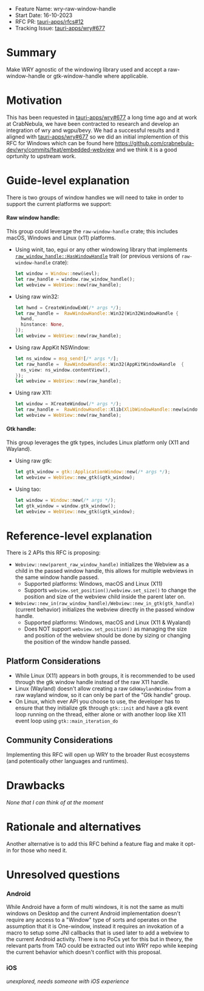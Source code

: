 - Feature Name: wry-raw-window-handle
- Start Date: 16-10-2023
- RFC PR: [tauri-apps/rfcs#12](https://github.com/tauri-apps/rfcs/pull/12)
- Tracking Issue: [tauri-apps/wry#677](https://github.com/tauri-apps/wry/issues/677)

# Summary

Make WRY agnostic of the windowing library used and accept a raw-window-handle or gtk-window-handle where applicable.

# Motivation

This has been requested in [tauri-apps/wry#677](https://github.com/tauri-apps/wry/issues/677) a long time ago and at work at CrabNebula,
we have been contracted to research and develop an integration of wry and wgpu/bevy. We had a successful results and it aligned with [tauri-apps/wry#677](https://github.com/tauri-apps/wry/issues/677)
so we did an initial implemention of this RFC for Windows which can be found here https://github.com/crabnebula-dev/wry/commits/feat/embedded-webview and we think
it is a good oprtunity to upstream work.

# Guide-level explanation
There is two groups of window handles we will need to take in order to support the current platforms we support:

#### Raw window handle:
This group could leverage the `raw-window-handle` crate; this includes macOS, Windows and Linux (x11) platforms.
  - Using winit, tao, egui or any other windowing library that
    implements [`raw_window_handle::HasWindowHandle`](https://docs.rs/raw-window-handle/latest/raw_window_handle/trait.HasWindowHandle.html) trait
    (or previous versions of `raw-window-handle` crate):
    ```rs
    let window = Window::new(&evl);
    let raw_handle = window.raw_window_handle();
    let webview = WebView::new(raw_handle);  
    ```
    
  - Using raw win32:
    ```rs
    let hwnd = CreateWindowExW(/* args */);
    let raw_handle =  RawWindowHandle::Win32(Win32WindowHandle {
      hwnd,
      hinstance: None,
    });
    let webview = WebView::new(raw_handle);  
    ```
    
  - Using raw AppKit NSWindow:
    ```rs
    let ns_window = msg_send![/* args */];
    let raw_handle =  RawWindowHandle::Win32(AppKitWindowHandle  {
      ns_view: ns_window.contentView(),
    });
    let webview = WebView::new(raw_handle);  
    ```
  - Using raw X11:
    ```rs
    let window = XCreateWindow(/* args */);
    let raw_handle =  RawWindowHandle::Xlib(XlibWindowHandle::new(window);
    let webview = WebView::new(raw_handle);  
    ```

#### Gtk handle:
This group leverages the gtk types, includes Linux platform only (X11 and Wayland). 
  - Using raw gtk:
    ```rs
    let gtk_window = gtk::ApplicationWindow::new(/* args */);
    let webview = WebView::new_gtk(&gtk_window);  
    ```
  - Using tao:
    ```rs
    let window = Window::new(/* args */);
    let gtk_window = window.gtk_window();
    let webview = WebView::new_gtk(&gtk_window);  
    ```


# Reference-level explanation

There is 2 APIs this RFC is proposing:
- `Webview::new(parent_raw_window_handle)` initializes the Webview as a child in the passed window handle, this allows for multiple webviews in
  the same window handle passed. 
  - Supported platforms: Windows, macOS and Linux (X11)
  - Supports `webview.set_position()/webview.set_size()` to change the position and size of the webview child inside the parent later on.
- `Webview::new_in(raw_window_handle)/Webview::new_in_gtk(gtk_handle)` (current behavior)
  initializes the webview directly in the passed window handle.
  - Supported platforms: Windows, macOS and Linux (X11 & Wyaland)
  - Does NOT support `webview.set_position()` as managing the size and position of the webview should be done by sizing or changing the position of
    the window handle passed.

## Platform Considerations

- While Linux (X11) appears in both groups, it is recommended to be used through the gtk window handle instead of the raw X11 handle.
- Linux (Wayland) doesn't allow creating a raw `GdkWaylandWindow` from a raw wayland window, so it can only be part of the "Gtk handle" group.
- On Linux, which ever API you choose to use, the developer has to ensure that they initialize gtk through `gtk::init` and
  have a gtk event loop running on the thread, either alone or with another loop like X11 event loop using `gtk::main_iteration_do` 

## Community Considerations

Implementing this RFC will open up WRY to the broader Rust ecosystems (and potentioally other languages and runtimes).

# Drawbacks

_None that I can think of at the moment_

# Rationale and alternatives

Another alternative is to add this RFC behind a feature flag and make it opt-in for those who need it.

# Unresolved questions

### Android
While Android have a form of multi windows, it is not the same as multi windows on Desktop and the current Android implementation
doesn't require any access to a "Window" type of sorts and operates on the assumption that it is One-window, instead it requires an 
invokation of a macro to setup some JNI callbacks that is used later to add a webview to the current Android activity. There is no PoCs yet
for this but in theory, the relevant parts from TAO could be extracted out into WRY repo while keeping the current behavior which doesn't conflict with
this proposal.

### iOS 
_unexplored, needs someone with iOS experience_
